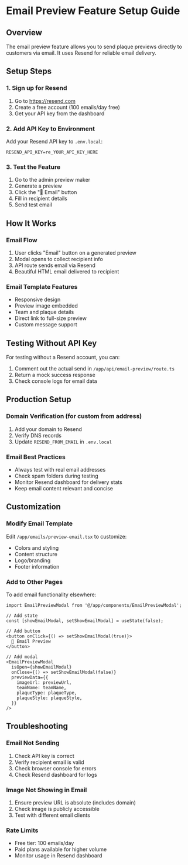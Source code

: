 # Email Preview Feature Setup Guide

## Overview
The email preview feature allows you to send plaque previews directly to customers via email. It uses Resend for reliable email delivery.

## Setup Steps

### 1. Sign up for Resend
1. Go to https://resend.com
2. Create a free account (100 emails/day free)
3. Get your API key from the dashboard

### 2. Add API Key to Environment
Add your Resend API key to `.env.local`:
```
RESEND_API_KEY=re_YOUR_API_KEY_HERE
```

### 3. Test the Feature
1. Go to the admin preview maker
2. Generate a preview
3. Click the "📧 Email" button
4. Fill in recipient details
5. Send test email

## How It Works

### Email Flow
1. User clicks "Email" button on a generated preview
2. Modal opens to collect recipient info
3. API route sends email via Resend
4. Beautiful HTML email delivered to recipient

### Email Template Features
- Responsive design
- Preview image embedded
- Team and plaque details
- Direct link to full-size preview
- Custom message support

## Testing Without API Key

For testing without a Resend account, you can:
1. Comment out the actual send in `/app/api/email-preview/route.ts`
2. Return a mock success response
3. Check console logs for email data

## Production Setup

### Domain Verification (for custom from address)
1. Add your domain to Resend
2. Verify DNS records
3. Update `RESEND_FROM_EMAIL` in `.env.local`

### Email Best Practices
- Always test with real email addresses
- Check spam folders during testing
- Monitor Resend dashboard for delivery stats
- Keep email content relevant and concise

## Customization

### Modify Email Template
Edit `/app/emails/preview-email.tsx` to customize:
- Colors and styling
- Content structure
- Logo/branding
- Footer information

### Add to Other Pages
To add email functionality elsewhere:
```tsx
import EmailPreviewModal from '@/app/components/EmailPreviewModal';

// Add state
const [showEmailModal, setShowEmailModal] = useState(false);

// Add button
<button onClick={() => setShowEmailModal(true)}>
  📧 Email Preview
</button>

// Add modal
<EmailPreviewModal
  isOpen={showEmailModal}
  onClose={() => setShowEmailModal(false)}
  previewData={{
    imageUrl: previewUrl,
    teamName: teamName,
    plaqueType: plaqueType,
    plaqueStyle: plaqueStyle,
  }}
/>
```

## Troubleshooting

### Email Not Sending
1. Check API key is correct
2. Verify recipient email is valid
3. Check browser console for errors
4. Check Resend dashboard for logs

### Image Not Showing in Email
1. Ensure preview URL is absolute (includes domain)
2. Check image is publicly accessible
3. Test with different email clients

### Rate Limits
- Free tier: 100 emails/day
- Paid plans available for higher volume
- Monitor usage in Resend dashboard